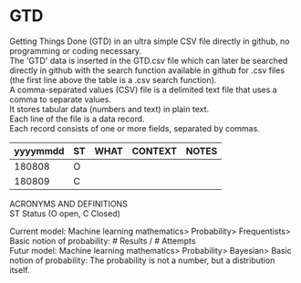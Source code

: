 # GTD
Getting Things Done (GTD) in an ultra simple CSV file directly in github, no programming or coding necessary.  
The 'GTD' data is inserted in the GTD.csv file which can later be searched directly in github with the search function available in github for .csv files (the first line above the table is a .csv search function).  
A comma-separated values (CSV) file is a delimited text file that uses a comma to separate values.  
It stores tabular data (numbers and text) in plain text.  
Each line of the file is a data record.  
Each record consists of one or more fields, separated by commas.  

yyyymmdd | ST | WHAT           | CONTEXT | NOTES
---------| ---| -------------- | --------| --------------------|
180808   | O  |                |         |   
180809   | C  |                |         |   

ACRONYMS AND DEFINITIONS  
ST Status (O open, C Closed)  

Current model: Machine learning mathematics> Probability> Frequentists> Basic notion of probability: # Results / # Attempts  
Futur model: Machine learning mathematics> Probability> Bayesian> Basic notion of probability: The probability is not a number, but a distribution itself.  

